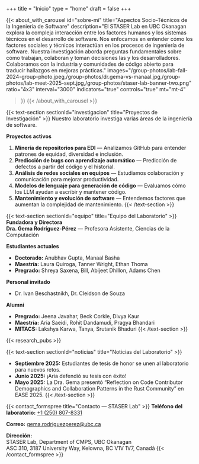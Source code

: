 +++
title = "Inicio"
type  = "home"
draft = false
+++

{{< about_with_carousel
    id="sobre-mi"
    title="Aspectos Socio-Técnicos de la Ingeniería de Software"
    description="El STASER Lab en UBC Okanagan explora la compleja interacción entre los factores humanos y los sistemas técnicos en el desarrollo de software. Nos enfocamos en entender cómo los factores sociales y técnicos interactúan en los procesos de ingeniería de software. Nuestra investigación aborda preguntas fundamentales sobre cómo trabajan, colaboran y toman decisiones las y los desarrolladores. Colaboramos con la industria y comunidades de código abierto para traducir hallazgos en mejoras prácticas."
    images="/group-photos/lab-fall-2024-group-photo.jpeg,/group-photos/dr.gema-vs-manaal.jpg,/group-photos/lab-meet-2025-sept.jpg,/group-photos/staser-lab-banner-two.png"
    ratio="4x3"
    interval="3000"
    indicators="true"
    controls="true"
    mt="mt-4"
>}}
{{< /about_with_carousel >}}

{{< text-section sectionId="investigacion" title="Proyectos de Investigación" >}}
Nuestro laboratorio investiga varias áreas de la ingeniería de software.

**Proyectos activos**
1. **Minería de repositorios para EDI** — Analizamos GitHub para entender patrones de equidad, diversidad e inclusión.
2. **Predicción de bugs con aprendizaje automático** — Predicción de defectos a partir del código y el historial.
3. **Análisis de redes sociales en equipos** — Estudiamos colaboración y comunicación para mejorar productividad.
4. **Modelos de lenguaje para generación de código** — Evaluamos cómo los LLM ayudan a escribir y mantener código.
5. **Mantenimiento y evolución de software** — Entendemos factores que aumentan la complejidad de mantenimiento.
{{< /text-section >}}

{{< text-section sectionId="equipo" title="Equipo del Laboratorio" >}}
**Fundadora y Directora**  
**Dra. Gema Rodríguez-Pérez** — Profesora Asistente, Ciencias de la Computación

**Estudiantes actuales**  
- **Doctorado:** Anubhav Gupta, Manaal Basha  
- **Maestría:** Laura Quiroga, Tanner Wright, Ethan Thoma  
- **Pregrado:** Shreya Saxena, Bill, Abijeet Dhillon, Adams Chen

**Personal invitado**  
- Dr. Ivan Beschastnikh, Dr. Cleidson de Souza

**Alumni**  
- **Pregrado:** Jeena Javahar, Beck Corkle, Divya Kaur  
- **Maestría:** Aria Saeidi, Rohit Dandamudi, Pragya Bhandari  
- **MITACS:** Lakshya Karwa, Tanya, Srutanik Bhaduri
{{< /text-section >}}

{{< research_pubs >}}


{{< text-section sectionId="noticias" title="Noticias del Laboratorio" >}}
- **Septiembre 2025:** Estudiantes de tesis de honor se unen al laboratorio para nuevos retos.  
- **Junio 2025:** ¡Aria defendió su tesis con éxito!  
- **Mayo 2025:** La Dra. Gema presentó “Reflection on Code Contributor Demographics and Collaboration Patterns in the Rust Community” en EASE 2025.
{{< /text-section >}}

{{< contact_formspree title="Contacto — STASER Lab" >}}
**Teléfono del laboratorio:** [+1 (250) 807-8331](tel:+12508078331)  

**Correo:** [gema.rodriguezperez@ubc.ca](mailto:gema.rodriguezperez@ubc.ca)  

**Dirección:**  
STASER Lab, Department of CMPS, UBC Okanagan  
ASC 310, 3187 University Way, Kelowna, BC V1V 1V7, Canadá
{{< /contact_formspree >}}

